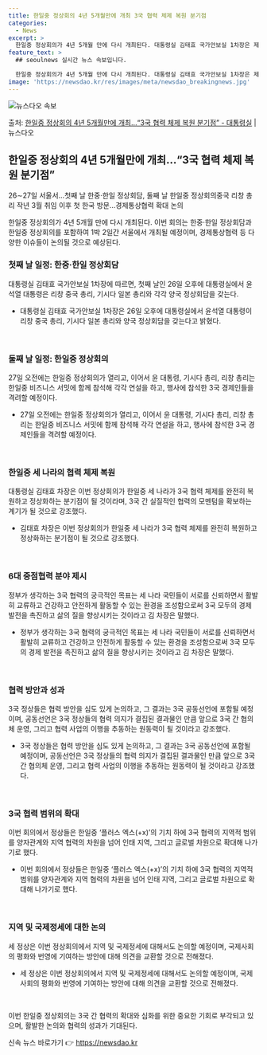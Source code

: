 ```yaml
---
title: 한일중 정상회의 4년 5개월만에 개최 3국 협력 체제 복원 분기점
categories:
  - News
excerpt: >
  한일중 정상회의가 4년 5개월 만에 다시 개최된다. 대통령실 김태효 국가안보실 1차장은 제9차 한일중 정상회…
feature_text: >
  ## seoulnews 실시간 뉴스 속보입니다.

  한일중 정상회의가 4년 5개월 만에 다시 개최된다. 대통령실 김태효 국가안보실 1차장은 제9차 한일중 정상회…
image: 'https://newsdao.kr/res/images/meta/newsdao_breakingnews.jpg'
---
```


![뉴스다오 속보](https://newsdao.kr/res/images/meta/newsdao_breakingnews.jpg)

<p>출처: <a href="https://newsdao.kr/3906" rel="dofollow">한일중 정상회의 4년 5개월만에 개최…“3국 협력 체제 복원 분기점” - 대통령실</a> | 뉴스다오</p>

<h2 data-ke-size="size26">한일중 정상회의 4년 5개월만에 개최…“3국 협력 체제 복원 분기점”</h2>
<p data-ke-size="size16">26∼27일 서울서…첫째 날 한중·한일 정상회담, 둘째 날 한일중 정상회의중국 리창 총리 작년 3월 취임 이후 첫 한국 방문…경제통상협력 확대 논의</p>

한일중 정상회의가 4년 5개월 만에 다시 개최된다. 이번 회의는 한중·한일 정상회담과 한일중 정상회의를 포함하여 1박 2일간 서울에서 개최될 예정이며, 경제통상협력 등 다양한 이슈들이 논의될 것으로 예상된다.

<h3 data-ke-size="size24">첫째 날 일정: 한중·한일 정상회담</h3>
<p data-ke-size="size16">대통령실 김태효 국가안보실 1차장에 따르면, 첫째 날인 26일 오후에 대통령실에서 윤석열 대통령은 리창 중국 총리, 기시다 일본 총리와 각각 양국 정상회담을 갖는다.</p>
<ul>
  <li>대통령실 김태효 국가안보실 1차장은 26일 오후에 대통령실에서 윤석열 대통령이 리창 중국 총리, 기시다 일본 총리와 양국 정상회담을 갖는다고 밝혔다.</li>
</ul>
<p data-ke-size="size16">&nbsp;</p>

<h3 data-ke-size="size24">둘째 날 일정: 한일중 정상회의</h3>
<p data-ke-size="size16">27일 오전에는 한일중 정상회의가 열리고, 이어서 윤 대통령, 기시다 총리, 리창 총리는 한일중 비즈니스 서밋에 함께 참석해 각각 연설을 하고, 행사에 참석한 3국 경제인들을 격려할 예정이다.</p>
<ul>
  <li>27일 오전에는 한일중 정상회의가 열리고, 이어서 윤 대통령, 기시다 총리, 리창 총리는 한일중 비즈니스 서밋에 함께 참석해 각각 연설을 하고, 행사에 참석한 3국 경제인들을 격려할 예정이다.</li>
</ul>
<p data-ke-size="size16">&nbsp;</p>

<h3 data-ke-size="size24">한일중 세 나라의 협력 체제 복원</h3>
<p data-ke-size="size16">대통령실 김태효 차장은 이번 정상회의가 한일중 세 나라가 3국 협력 체제를 완전히 복원하고 정상화하는 분기점이 될 것이라며, 3국 간 실질적인 협력의 모멘텀을 확보하는 계기가 될 것으로 강조했다.</p>
<ul>
  <li>김태효 차장은 이번 정상회의가 한일중 세 나라가 3국 협력 체제를 완전히 복원하고 정상화하는 분기점이 될 것으로 강조했다.</li>
</ul>
<p data-ke-size="size16">&nbsp;</p>

<h3 data-ke-size="size24">6대 중점협력 분야 제시</h3>
<p data-ke-size="size16">정부가 생각하는 3국 협력의 궁극적인 목표는 세 나라 국민들이 서로를 신뢰하면서 활발히 교류하고 건강하고 안전하게 활동할 수 있는 환경을 조성함으로써 3국 모두의 경제 발전을 촉진하고 삶의 질을 향상시키는 것이라고 김 차장은 말했다.</p>
<ul>
  <li>정부가 생각하는 3국 협력의 궁극적인 목표는 세 나라 국민들이 서로를 신뢰하면서 활발히 교류하고 건강하고 안전하게 활동할 수 있는 환경을 조성함으로써 3국 모두의 경제 발전을 촉진하고 삶의 질을 향상시키는 것이라고 김 차장은 말했다.</li>
</ul>
<p data-ke-size="size16">&nbsp;</p>

<h3 data-ke-size="size24">협력 방안과 성과</h3>
<p data-ke-size="size16">3국 정상들은 협력 방안을 심도 있게 논의하고, 그 결과는 3국 공동선언에 포함될 예정이며, 공동선언은 3국 정상들의 협력 의지가 결집된 결과물인 만큼 앞으로 3국 간 협의체 운영, 그리고 협력 사업의 이행을 추동하는 원동력이 될 것이라고 강조했다.</p>
<ul>
  <li>3국 정상들은 협력 방안을 심도 있게 논의하고, 그 결과는 3국 공동선언에 포함될 예정이며, 공동선언은 3국 정상들의 협력 의지가 결집된 결과물인 만큼 앞으로 3국 간 협의체 운영, 그리고 협력 사업의 이행을 추동하는 원동력이 될 것이라고 강조했다.</li>
</ul>
<p data-ke-size="size16">&nbsp;</p>

<h3 data-ke-size="size24">3국 협력 범위의 확대</h3>
<p data-ke-size="size16">이번 회의에서 정상들은 한일중 ‘플러스 엑스(+x)’의 기치 하에 3국 협력의 지역적 범위를 양자관계와 지역 협력의 차원을 넘어 인태 지역, 그리고 글로벌 차원으로 확대해 나가기로 했다.</p>
<ul>
  <li>이번 회의에서 정상들은 한일중 ‘플러스 엑스(+x)’의 기치 하에 3국 협력의 지역적 범위를 양자관계와 지역 협력의 차원을 넘어 인태 지역, 그리고 글로벌 차원으로 확대해 나가기로 했다.</li>
</ul>
<p data-ke-size="size16">&nbsp;</p>

<h3 data-ke-size="size24">지역 및 국제정세에 대한 논의</h3>
<p data-ke-size="size16">세 정상은 이번 정상회의에서 지역 및 국제정세에 대해서도 논의할 예정이며, 국제사회의 평화와 번영에 기여하는 방안에 대해 의견을 교환할 것으로 전해졌다.</p>
<ul>
  <li>세 정상은 이번 정상회의에서 지역 및 국제정세에 대해서도 논의할 예정이며, 국제사회의 평화와 번영에 기여하는 방안에 대해 의견을 교환할 것으로 전해졌다.</li>
</ul>
<p data-ke-size="size16">&nbsp;</p>

이번 한일중 정상회의는 3국 간 협력의 확대와 심화를 위한 중요한 기회로 부각되고 있으며, 활발한 논의와 협력의 성과가 기대된다.
 

신속 뉴스 바로가기 👉 <a href="https://newsdao.kr" rel="dofollow">https://newsdao.kr</a>


